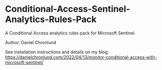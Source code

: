 # Conditional-Access-Sentinel-Analytics-Rules-Pack
A Conditional Access analytics rules pack for Microsoft Sentinel.

Author: Daniel Chronlund

See installation instructions and details on my blog:
https://danielchronlund.com/2022/04/13/monitor-conditional-access-with-microsoft-sentinel/
